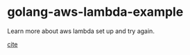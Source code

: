 # golang-aws-lambda-example

Learn more about aws lambda set up and try again.

[cite](https://www.youtube.com/watch?v=jFfo23yIWac&t=12272s)
